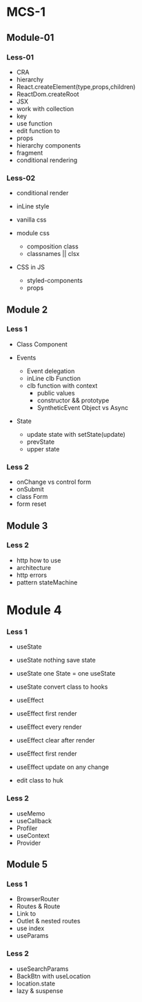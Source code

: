 # MCS-1

## Module-01

### Less-01

- CRA
- hierarchy
- React.createElement(type,props,children)
- ReactDom.createRoot
- JSX
- work with collection
- key
- use function
- edit function to <Component/>
- props
- hierarchy components
- fragment
- conditional rendering

### Less-02

- conditional render

- inLine style
- vanilla css
- module css
  - composition class
  - classnames || clsx
- CSS in JS
  - styled-components
  - props

## Module 2

### Less 1

- Class Component

- Events

  - Event delegation
  - inLine clb Function
  - clb function with context
    - public values
    - constructor && prototype
    - SyntheticEvent Object vs Async

- State

  - update state with setState(update)
  - prevState
  - upper state

### Less 2

- onChange vs control form
- onSubmit
- class Form
- form reset

## Module 3

### Less 2

- http how to use
- architecture
- http errors
- pattern stateMachine

# Module 4

### Less 1

- useState
- useState nothing save state
- useState one State = one useState
- useState convert class to hooks

- useEffect
- useEffect first render
- useEffect every render
- useEffect clear after render

- useEffect first render
- useEffect update on any change

- edit class to huk

### Less 2

- useMemo
- useCallback
- Profiler
- useContext
- Provider

## Module 5

### Less 1

- BrowserRouter
- Routes & Route
- Link to
- Outlet & nested routes
- use index
- useParams

### Less 2

- useSearchParams
- BackBtn with useLocation
- location.state
- lazy & suspense
